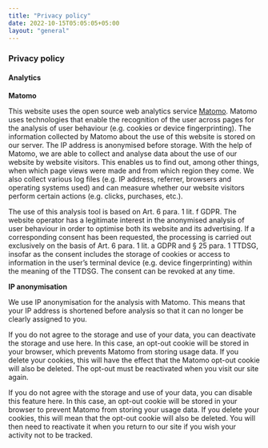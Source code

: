 ```yaml
---
title: "Privacy policy"
date: 2022-10-15T05:05:05+05:00
layout: "general"
---
```


### Privacy policy

#### Analytics

**Matomo**

This website uses the open source web analytics service [Matomo](https://matomo.org/). Matomo uses technologies that enable the recognition of the user across pages for the analysis of user behaviour (e.g. cookies or device fingerprinting). The information collected by Matomo about the use of this website is stored on our server. The IP address is anonymised before storage.
With the help of Matomo, we are able to collect and analyse data about the use of our website by website visitors. This enables us to find out, among other things, when which page views were made and from which region they come. We also collect various log files (e.g. IP address, referrer, browsers and operating systems used) and can measure whether our website visitors perform certain actions (e.g. clicks, purchases, etc.).

The use of this analysis tool is based on Art. 6 para. 1 lit. f GDPR. The website operator has a legitimate interest in the anonymised analysis of user behaviour in order to optimise both its website and its advertising. If a corresponding consent has been requested, the processing is carried out exclusively on the basis of Art. 6 para. 1 lit. a GDPR and § 25 para. 1 TTDSG, insofar as the consent includes the storage of cookies or access to information in the user’s terminal device (e.g. device fingerprinting) within the meaning of the TTDSG. The consent can be revoked at any time.

**IP anonymisation**

We use IP anonymisation for the analysis with Matomo. This means that your IP address is shortened before analysis so that it can no longer be clearly assigned to you.

If you do not agree to the storage and use of your data, you can deactivate the storage and use here. In this case, an opt-out cookie will be stored in your browser, which prevents Matomo from storing usage data. If you delete your cookies, this will have the effect that the Matomo opt-out cookie will also be deleted. The opt-out must be reactivated when you visit our site again.

If you do not agree with the storage and use of your data, you can disable this feature here. In this case, an opt-out cookie will be stored in your browser to prevent Matomo from storing your usage data. If you delete your cookies, this will mean that the opt-out cookie will also be deleted. You will then need to reactivate it when you return to our site if you wish your activity not to be tracked.